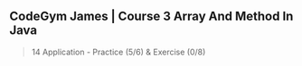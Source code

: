 ## CodeGym James | Course 3 Array And Method In Java
> 14 Application - Practice (5/6) & Exercise (0/8)
